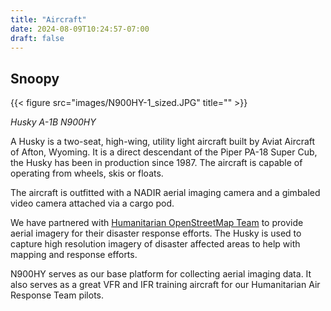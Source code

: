 ```yaml
---
title: "Aircraft"
date: 2024-08-09T10:24:57-07:00
draft: false
---
```


## Snoopy 

{{< figure src="images/N900HY-1_sized.JPG" title="" >}}

_Husky A-1B N900HY_


A Husky is a two-seat, high-wing, utility light aircraft built by Aviat Aircraft of Afton, Wyoming. It is a direct descendant of the Piper PA-18 Super Cub, the Husky has been in production since 1987. The aircraft is capable of operating from wheels, skis or floats.

The aircraft is outfitted with a NADIR aerial imaging camera and a gimbaled video camera attached via a cargo pod. 

We have partnered with [Humanitarian OpenStreetMap Team](https://www.hotosm.org/) to provide aerial imagery for their disaster response efforts. The Husky is used to capture high resolution imagery of disaster affected areas to help with mapping and response efforts.

N900HY serves as our base platform for collecting aerial imaging data. It also serves as a great VFR and IFR training aircraft for our Humanitarian Air Response Team pilots.
